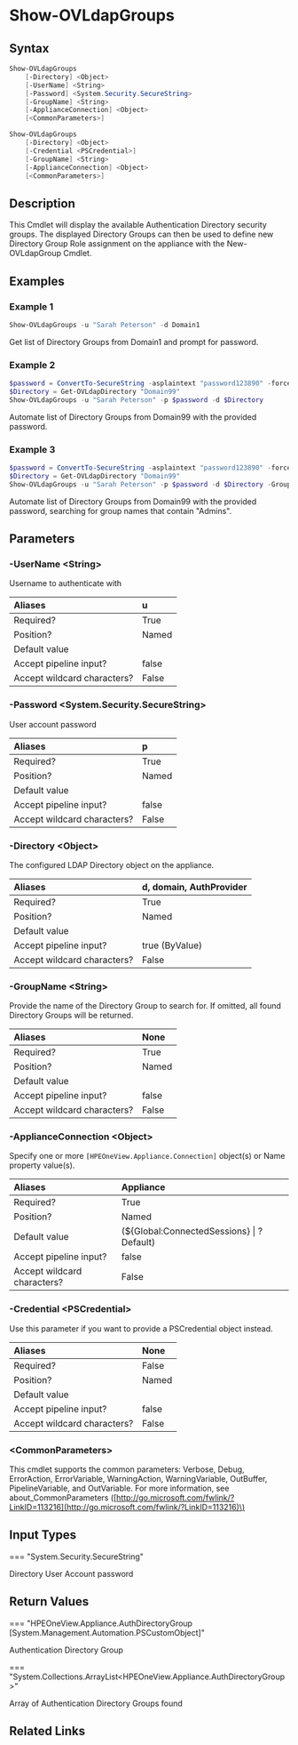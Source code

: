 ﻿---
description: List Directory Groups from the configured LDAP Directory.
---

# Show-OVLdapGroups

## Syntax

```powershell
Show-OVLdapGroups
    [-Directory] <Object>
    [-UserName] <String>
    [-Password] <System.Security.SecureString>
    [-GroupName] <String>
    [-ApplianceConnection] <Object>
    [<CommonParameters>]
```

```powershell
Show-OVLdapGroups
    [-Directory] <Object>
    [-Credential <PSCredential>]
    [-GroupName] <String>
    [-ApplianceConnection] <Object>
    [<CommonParameters>]
```

## Description

This Cmdlet will display the available Authentication Directory security groups.  The displayed Directory Groups can then be used to define new Directory Group Role assignment on the appliance with the New-OVLdapGroup Cmdlet.

## Examples

###  Example 1 

```powershell
Show-OVLdapGroups -u "Sarah Peterson" -d Domain1
```

Get list of Directory Groups from Domain1 and prompt for password.

###  Example 2 

```powershell
$password = ConvertTo-SecureString -asplaintext "password123890" -force
$Directory = Get-OVLdapDirectory "Domain99"
Show-OVLdapGroups -u "Sarah Peterson" -p $password -d $Directory
```

Automate list of Directory Groups from Domain99 with the provided password.

###  Example 3 

```powershell
$password = ConvertTo-SecureString -asplaintext "password123890" -force
$Directory = Get-OVLdapDirectory "Domain99"
Show-OVLdapGroups -u "Sarah Peterson" -p $password -d $Directory -GroupName "Admins"
```

Automate list of Directory Groups from Domain99 with the provided password, searching for group names that contain "Admins".

## Parameters

### -UserName &lt;String&gt;

Username to authenticate with

| Aliases | u |
| :--- | :--- |
| Required? | True |
| Position? | Named |
| Default value |  |
| Accept pipeline input? | false |
| Accept wildcard characters? | False |

### -Password &lt;System.Security.SecureString&gt;

User account password

| Aliases | p |
| :--- | :--- |
| Required? | True |
| Position? | Named |
| Default value |  |
| Accept pipeline input? | false |
| Accept wildcard characters? | False |

### -Directory &lt;Object&gt;

The configured LDAP Directory object on the appliance.

| Aliases | d, domain, AuthProvider |
| :--- | :--- |
| Required? | True |
| Position? | Named |
| Default value |  |
| Accept pipeline input? | true (ByValue) |
| Accept wildcard characters? | False |

### -GroupName &lt;String&gt;

Provide the name of the Directory Group to search for.  If omitted, all found Directory Groups will be returned.

| Aliases | None |
| :--- | :--- |
| Required? | True |
| Position? | Named |
| Default value |  |
| Accept pipeline input? | false |
| Accept wildcard characters? | False |

### -ApplianceConnection &lt;Object&gt;

Specify one or more `[HPEOneView.Appliance.Connection]` object(s) or Name property value(s).

| Aliases | Appliance |
| :--- | :--- |
| Required? | True |
| Position? | Named |
| Default value | (${Global:ConnectedSessions} &vert; ? Default) |
| Accept pipeline input? | false |
| Accept wildcard characters? | False |

### -Credential &lt;PSCredential&gt;

Use this parameter if you want to provide a PSCredential object instead.

| Aliases | None |
| :--- | :--- |
| Required? | False |
| Position? | Named |
| Default value |  |
| Accept pipeline input? | false |
| Accept wildcard characters? | False |

### &lt;CommonParameters&gt;

This cmdlet supports the common parameters: Verbose, Debug, ErrorAction, ErrorVariable, WarningAction, WarningVariable, OutBuffer, PipelineVariable, and OutVariable. For more information, see about\_CommonParameters \([http://go.microsoft.com/fwlink/?LinkID=113216](http://go.microsoft.com/fwlink/?LinkID=113216)\)

## Input Types

=== "System.Security.SecureString"
 
Directory User Account password
 

## Return Values

=== "HPEOneView.Appliance.AuthDirectoryGroup [System.Management.Automation.PSCustomObject]"
 
Authentication Directory Group
 

=== "System.Collections.ArrayList<HPEOneView.Appliance.AuthDirectoryGroup>"
 
Array of Authentication Directory Groups found
 

## Related Links

